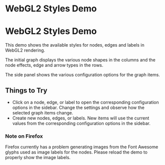 <!--
 //////////////////////////////////////////////////////////////////////////////
 // @license
 // This file is part of yFiles for HTML 2.6.0.3.
 // Use is subject to license terms.
 //
 // Copyright (c) 2000-2024 by yWorks GmbH, Vor dem Kreuzberg 28,
 // 72070 Tuebingen, Germany. All rights reserved.
 //
 //////////////////////////////////////////////////////////////////////////////
-->
# WebGL2 Styles Demo

# WebGL2 Styles Demo

This demo shows the available styles for nodes, edges and labels in WebGL2 rendering.

The initial graph displays the various node shapes in the columns and the node effects, edge and arrow types in the rows.

The side panel shows the various configuration options for the graph items.

## Things to Try

- Click on a node, edge, or label to open the corresponding configuration options in the sidebar. Change the settings and observe how the selected graph items change.
- Create new nodes, edges, or labels. New items will use the current values from the corresponding configuration options in the sidebar.

### Note on Firefox

Firefox currently has a problem generating images from the Font Awesome glyphs used as image labels for the nodes. Please reload the demo to properly show the image labels.
